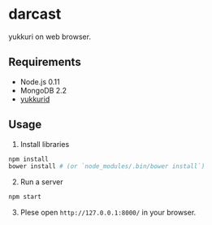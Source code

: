 # darcast

yukkuri on web browser.

## Requirements

* Node.js 0.11
* MongoDB 2.2
* [yukkurid](https://github.com/masarakki/yukkurid)

## Usage

1. Install libraries

  ```bash
  npm install
  bower install # (or `node_modules/.bin/bower install`)
  ```

2. Run a server

  ```bash
  npm start
  ```

3. Plese open `http://127.0.0.1:8000/` in your browser.
